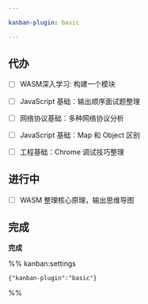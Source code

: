```yaml
---

kanban-plugin: basic

---
```


## 代办

- [ ] WASM深入学习: 构建一个模块
- [ ] JavaScript 基础：输出顺序面试题整理
- [ ] 网络协议基础：多种网络协议分析
- [ ] JavaScript 基础：Map 和 Object 区别
- [ ] 工程基础：Chrome 调试技巧整理


## 进行中

- [ ] WASM 整理核心原理，输出思维导图


## 完成

**完成**




%% kanban:settings
```
{"kanban-plugin":"basic"}
```
%%